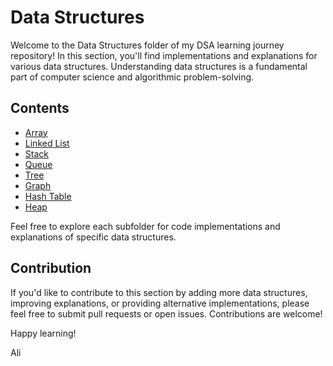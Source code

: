 # Data Structures

Welcome to the Data Structures folder of my DSA learning journey repository! In this section, you'll find implementations and explanations for various data structures. Understanding data structures is a fundamental part of computer science and algorithmic problem-solving.

## Contents

- [Array](Array/)
- [Linked List](LinkedList/)
- [Stack](Stack/)
- [Queue](Queue/)
- [Tree](Tree/)
- [Graph](Graph/)
- [Hash Table](HashTable/)
- [Heap](Heap/)

Feel free to explore each subfolder for code implementations and explanations of specific data structures.

## Contribution

If you'd like to contribute to this section by adding more data structures, improving explanations, or providing alternative implementations, please feel free to submit pull requests or open issues. Contributions are welcome!

Happy learning!

Ali
